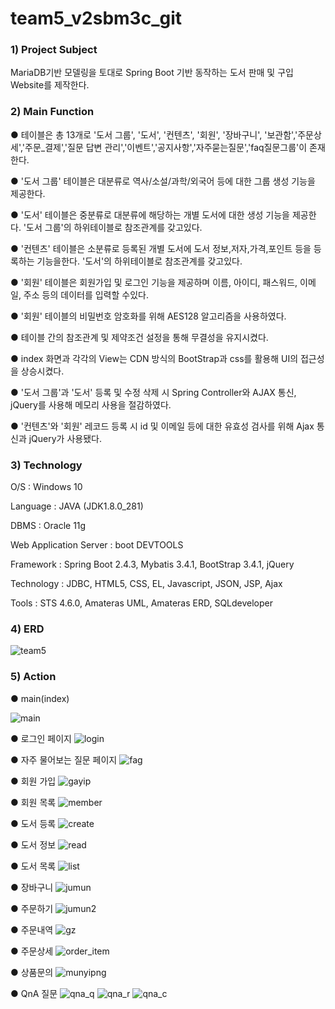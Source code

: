 # team5_v2sbm3c_git
### 1) Project Subject

MariaDB기반 모델링을 토대로 Spring Boot 기반 동작하는 도서 판매 및 구입 Website를 제작한다.
### 2) Main Function

● 테이블은 총 13개로 '도서 그룹', '도서', '컨텐츠', '회원', '장바구니', '보관함','주문상세','주문_결제','질문 답변 관리','이벤트','공지사항','자주묻는질문','faq질문그룹'이 존재한다.

● '도서 그룹' 테이블은 대분류로 역사/소설/과학/외국어 등에 대한 그룹 생성 기능을 제공한다.

● '도서' 테이블은 중분류로 대분류에 해당하는 개별 도서에 대한 생성 기능을 제공한다. '도서 그룹'의 하위테이블로 참조관계를 갖고있다.

● '컨텐츠' 테이블은 소분류로 등록된 개별 도서에 도서 정보,저자,가격,포인트 등을 등록하는 기능을한다. '도서'의 하위테이블로 참조관계를 갖고있다.

● '회원' 테이블은 회원가입 및 로그인 기능을 제공하며 이름, 아이디, 패스워드, 이메일, 주소 등의 데이터를 입력할 수있다.

● '회원' 테이블의 비밀번호 암호화를 위해 AES128 알고리즘을 사용하였다.

● 테이블 간의 참조관계 및 제약조건 설정을 통해 무결성을 유지시켰다.

● index 화면과 각각의 View는 CDN 방식의 BootStrap과 css를 활용해 UI의 접근성을 상승시켰다.

● '도서 그룹'과 '도서' 등록 및 수정 삭제 시 Spring Controller와 AJAX 통신, jQuery를 사용해 메모리 사용을 절감하였다.

● '컨텐츠'와 '회원' 레코드 등록 시 id 및 이메일 등에 대한 유효성 검사를 위해 Ajax 통신과 jQuery가 사용됐다.




### 3) Technology

O/S : Windows 10

Language : JAVA (JDK1.8.0_281)

DBMS : Oracle 11g

Web Application Server : boot DEVTOOLS

Framework : Spring Boot 2.4.3, Mybatis 3.4.1, BootStrap 3.4.1, jQuery

Technology : JDBC, HTML5, CSS, EL, Javascript, JSON, JSP, Ajax

Tools : STS 4.6.0, Amateras UML, Amateras ERD, SQLdeveloper

### 4) ERD
![team5](https://user-images.githubusercontent.com/42789806/127168572-a341fd32-bfcf-4391-81fe-a35be5becb84.png)
### 5) Action

● main(index)



![main](https://user-images.githubusercontent.com/42789806/127178849-4da53df5-7556-424d-821d-139752204156.png)

● 로그인 페이지
![login](https://user-images.githubusercontent.com/42789806/127169971-bce76549-4e54-4525-bbb9-6e7f859d9517.png)

● 자주 물어보는 질문 페이지
![fag](https://user-images.githubusercontent.com/42789806/127170935-8f016ee2-ad36-482c-b642-bdffa90819a8.png)

● 회원 가입
![gayip](https://user-images.githubusercontent.com/42789806/127171497-c640262c-a850-41e3-9bf7-e64c22874d1b.png)

● 회원 목록
![member](https://user-images.githubusercontent.com/42789806/127171244-6c1c279b-bc2a-4e3b-a30d-8d1b276915cf.png)

● 도서 등록
![create](https://user-images.githubusercontent.com/42789806/127276411-30840af2-3081-4bf4-8cd9-f780275931e2.png)

● 도서 정보
![read](https://user-images.githubusercontent.com/42789806/127276470-df9febc9-4175-4952-9b76-3ba49d0b9595.png)

● 도서 목록
![list](https://user-images.githubusercontent.com/42789806/127276523-9bab088f-ec57-4212-adb4-0a73fc9cf7bf.png)

● 장바구니
![jumun](https://user-images.githubusercontent.com/42789806/127180188-493f5012-958c-402a-8435-7035e723e6e8.png)

● 주문하기
![jumun2](https://user-images.githubusercontent.com/42789806/127180414-79138784-9351-40e4-92a4-bfc753c10ffa.png)

● 주문내역
![gz](https://user-images.githubusercontent.com/42789806/127180602-7765c056-f73f-4613-9051-d83e3e250b22.png)

● 주문상세
![order_item](https://user-images.githubusercontent.com/62326572/127650419-4ac82d54-9a44-4790-9610-64450a5d9286.PNG)

● 상품문의
![munyipng](https://user-images.githubusercontent.com/42789806/127180794-f92328d3-7681-46c8-aded-af2ea3856dba.png)

● QnA 질문
![qna_q](https://user-images.githubusercontent.com/62326572/127650481-12616dda-4ca2-4ae2-be56-8f2946b222da.PNG)
![qna_r](https://user-images.githubusercontent.com/62326572/127650487-bd653c39-ef8c-4c33-bfb4-c860462f9183.PNG)
![qna_c](https://user-images.githubusercontent.com/62326572/127650501-73de13b0-42a7-478a-8395-978558606d07.PNG)




